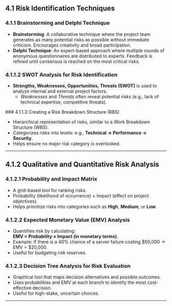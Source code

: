 ## 4.1 Risk Identification Techniques

### 4.1.1 Brainstorming and Delphi Technique

- **Brainstorming**: A collaborative technique where the project team generates as many potential risks as possible without immediate criticism. Encourages creativity and broad participation.
- **Delphi Technique**: An expert-based approach where multiple rounds of anonymous questionnaires are distributed to experts. Feedback is refined until consensus is reached on the most critical risks.

### 4.1.1.2 SWOT Analysis for Risk Identification

- **Strengths, Weaknesses, Opportunities, Threats (SWOT)** is used to analyze internal and external project factors.
  - _Weaknesses_ and _Threats_ often reveal potential risks (e.g., lack of technical expertise, competitive threats).

\### 4.1.1.3 Creating a Risk Breakdown Structure (RBS)

- Hierarchical representation of risks, similar to a Work Breakdown Structure (WBS).
- Categorizes risks into levels: e.g., **Technical → Performance → Security**.
- Helps ensure no major risk category is overlooked.

---

## 4.1.2 Qualitative and Quantitative Risk Analysis

### 4.1.2.1 Probability and Impact Matrix

- A grid-based tool for ranking risks.
- Probability (likelihood of occurrence) × Impact (effect on project objectives).
- Helps prioritize risks into categories such as **High**, **Medium**, or **Low**.

### 4.1.2.2 Expected Monetary Value (EMV) Analysis

- Quantifies risk by calculating:  
  **EMV = Probability × Impact (in monetary terms)**.
- Example: If there is a 40% chance of a server failure costing $50,000 → EMV = $20,000.
- Useful for budgeting risk reserves.

### 4.1.2.3 Decision Tree Analysis for Risk Evaluation

- Graphical tool that maps decision alternatives and possible outcomes.
- Uses probabilities and EMV at each branch to identify the most cost-effective decision.
- Useful for high-stake, uncertain choices.

---
